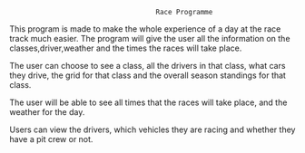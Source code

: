                                         Race Programme

This program is made to make the whole experience of a day at the race track much easier. 
The program will give the user all the information on the classes,driver,weather and the times the races will take place.

The user can choose to see a class, all the drivers in that class, what cars they drive, the grid for that class and the overall season standings for that class.

The user will be able to see all times that the races will take place, and the weather for the day.

Users can view the drivers, which vehicles they are racing and whether they have a pit crew or not.
